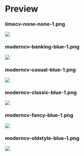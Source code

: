# Preview

### limecv-none-none-1.png 
![](limecv-none-none-1.png)


### moderncv-banking-blue-1.png 
![](moderncv-banking-blue-1.png)


### moderncv-casual-blue-1.png 
![](moderncv-casual-blue-1.png)


### moderncv-classic-blue-1.png 
![](moderncv-classic-blue-1.png)


### moderncv-fancy-blue-1.png 
![](moderncv-fancy-blue-1.png)


### moderncv-oldstyle-blue-1.png 
![](moderncv-oldstyle-blue-1.png)


